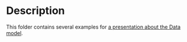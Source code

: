 # Description

This folder contains several examples for [a presentation about the Data model](https://docs.google.com/presentation/d/1AVoOdLtRoJPK9VloIF6HoJ9rpiBqBVWstqymbVyt-iQ/edit?usp=sharing).